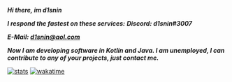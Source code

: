 ***Hi there, im d1snin***

***I respond the fastest on these services:***
***Discord: d1snin#3007***

***E-Mail: d1snin@aol.com***

***Now I am developing software in Kotlin and Java.
I am unemployed, I can contribute to any of your projects, just contact me.***

[![stats](https://github-readme-stats.vercel.app/api?username=d1snin&show_icons=true&theme=dracula)](https://github.com/d1snin)
[![wakatime](https://github-readme-stats.vercel.app/api/wakatime?username=d1snin&layout=compact&theme=dracula)](https://github.com/d1snin)
